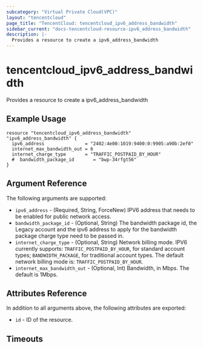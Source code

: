 ```yaml
---
subcategory: "Virtual Private Cloud(VPC)"
layout: "tencentcloud"
page_title: "TencentCloud: tencentcloud_ipv6_address_bandwidth"
sidebar_current: "docs-tencentcloud-resource-ipv6_address_bandwidth"
description: |-
  Provides a resource to create a ipv6_address_bandwidth
---
```


# tencentcloud_ipv6_address_bandwidth

Provides a resource to create a ipv6_address_bandwidth

## Example Usage

```hcl
resource "tencentcloud_ipv6_address_bandwidth" "ipv6_address_bandwidth" {
  ipv6_address               = "2402:4e00:1019:9400:0:9905:a90b:2ef0"
  internet_max_bandwidth_out = 6
  internet_charge_type       = "TRAFFIC_POSTPAID_BY_HOUR"
  #  bandwidth_package_id       = "bwp-34rfgt56"
}
```

## Argument Reference

The following arguments are supported:

* `ipv6_address` - (Required, String, ForceNew) IPV6 address that needs to be enabled for public network access.
* `bandwidth_package_id` - (Optional, String) The bandwidth package id, the Legacy account and the ipv6 address to apply for the bandwidth package charge type need to be passed in.
* `internet_charge_type` - (Optional, String) Network billing mode. IPV6 currently supports: `TRAFFIC_POSTPAID_BY_HOUR`, for standard account types; `BANDWIDTH_PACKAGE`, for traditional account types. The default network billing mode is: `TRAFFIC_POSTPAID_BY_HOUR`.
* `internet_max_bandwidth_out` - (Optional, Int) Bandwidth, in Mbps. The default is 1Mbps.

## Attributes Reference

In addition to all arguments above, the following attributes are exported:

* `id` - ID of the resource.



## Timeouts

<no value>


